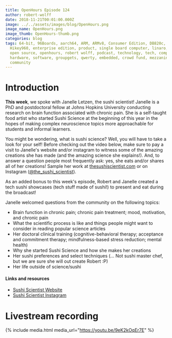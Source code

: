 ```yaml
---
title: OpenHours Episode 124
author: robert-wolff
date: 2018-11-21T00:01:00.000Z
image: ../../assets/images/blog/OpenHours.png
image_name: OpenHours.png
image_thumb: OpenHours-thumb.png
categories: blog
tags: 64-bit, 96Boards, aarch64, ARM, ARMv8, Consumer Edition, DB820c, Rock960,
  Hikey960, enterprise edition, product, single board computer, linaro, linux,
  open source, openhours, robert wolff, podcast, technology, tech, computer,
  hardware, software, groupgets, qwerty, embedded, crowd fund, mezzanine,
  community
---
```


# Introduction

**This week**, we spoke with Janelle Letzen, the sushi scientist! Janelle is a PhD and postdoctoral fellow at Johns Hopkins University conducting research on brain function associated with chronic pain. She is a self-taught food artist who started Sushi Science at the beginning of this year in the hopes of making complex neuroscience topics more approachable for students and informal learners.

You might be wondering, what is sushi science? Well, you will have to take a look for your self! Before checking out the video below, make sure to pay a visit to Janelle's website and/or instagram to witness some of the amazing creations she has made (and the amazing science she explains!). And, to answer a question people most frequently ask: yes, she eats and/or shares all of her creations! Sample her work at [thesushiscientist.com](https://www.thesushiscientist.com/) or on Instagram ([@the_sushi_scientist](https://www.instagram.com/the_sushi_scientist/)).

As an added bonus to this week's episode, Robert and Janelle created a tech sushi showcases (tech stuff made of sushi!) to present and eat during the broadcast!

Janelle welcomed questions from the community on the following topics:

- Brain function in chronic pain; chronic pain treatment; mood, motivation, and chronic pain
- What the scientific process is like and things people might want to consider in reading popular science articles
- Her doctoral clinical training (cognitive-behavioral therapy; acceptance and commitment therapy; mindfulness-based stress reduction; mental health)
- Why she started Sushi Science and how she makes her creations
- Her sushi preferences and select techniques (... Not sushi master chef, but we are sure she will out create Robert :P)
- Her life outside of science/sushi

#### Links and resources

- [Sushi Scientist Website](https://www.thesushiscientist.com/)
- [Sushi Scientist Instagram](https://www.instagram.com/the_sushi_scientist/)

# Livestream recording

{% include media.html media_url="https://youtu.be/9eK2kOqEr7E" %}
